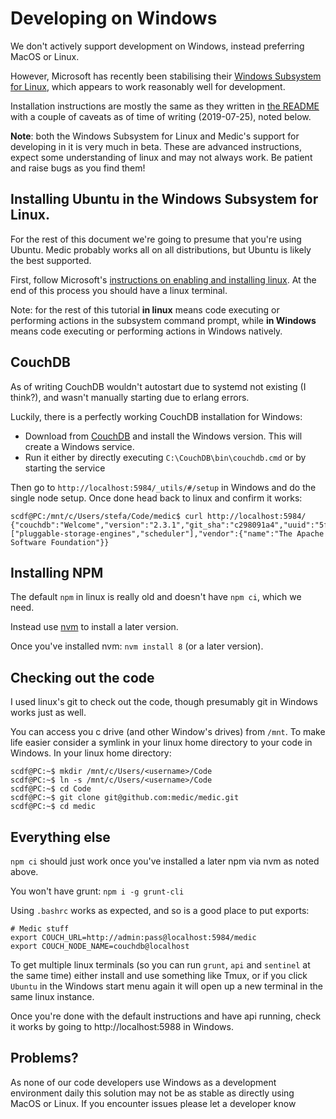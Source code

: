 # Developing on Windows

We don't actively support development on Windows, instead preferring MacOS or Linux.

However, Microsoft has recently been stabilising their [Windows Subsystem for Linux](https://docs.microsoft.com/en-us/windows/wsl/about), which appears to work reasonably well for development.

Installation instructions are mostly the same as they written in [the README](https://github.com/medic/medic/blob/master/README.md) with a couple of caveats as of time of writing (2019-07-25), noted below.

**Note**: both the Windows Subsystem for Linux and Medic's support for developing in it is very much in beta. These are advanced instructions, expect some understanding of linux and may not always work. Be patient and raise bugs as you find them!

## Installing Ubuntu in the Windows Subsystem for Linux.

For the rest of this document we're going to presume that you're using Ubuntu. Medic probably works all on all distributions, but Ubuntu is likely the best supported.

First, follow Microsoft's [instructions on enabling and installing linux](https://docs.microsoft.com/en-us/windows/wsl/install-win10). At the end of this process you should have a linux terminal.

Note: for the rest of this tutorial **in linux** means code executing or performing actions in the subsystem command prompt, while **in Windows** means code executing or performing actions in Windows natively.

## CouchDB

As of writing CouchDB wouldn't autostart due to systemd not existing (I think?), and wasn't manually starting due to erlang errors.

Luckily, there is a perfectly working CouchDB installation for Windows:
 - Download from [CouchDB](https://couchdb.apache.org/#download) and install the Windows version. This will create a Windows service.
 - Run it either by directly executing `C:\CouchDB\bin\couchdb.cmd` or by starting the service

Then go to `http://localhost:5984/_utils/#/setup` in Windows and do the single node setup. Once done head back to linux and confirm it works:

```
scdf@PC:/mnt/c/Users/stefa/Code/medic$ curl http://localhost:5984/
{"couchdb":"Welcome","version":"2.3.1","git_sha":"c298091a4","uuid":"5f60350abaaa11c0131a5630e83ae979","features":["pluggable-storage-engines","scheduler"],"vendor":{"name":"The Apache Software Foundation"}}
```

## Installing NPM

The default `npm` in linux is really old and doesn't have `npm ci`, which we need.

Instead use [nvm](https://github.com/nvm-sh/nvm) to install a later version.

Once you've installed nvm: `nvm install 8` (or a later version).

## Checking out the code

I used linux's git to check out the code, though presumably git in Windows works just as well.

You can access you c drive (and other Window's drives) from `/mnt`. To make life easier consider a symlink in your linux home directory to your code in Windows. In your linux home directory:

```
scdf@PC:~$ mkdir /mnt/c/Users/<username>/Code
scdf@PC:~$ ln -s /mnt/c/Users/<username>/Code
scdf@PC:~$ cd Code
scdf@PC:~$ git clone git@github.com:medic/medic.git
scdf@PC:~$ cd medic
```

## Everything else

`npm ci` should just work once you've installed a later npm via nvm as noted above.

You won't have grunt: `npm i -g grunt-cli`

Using `.bashrc` works as expected, and so is a good place to put exports:

```
# Medic stuff
export COUCH_URL=http://admin:pass@localhost:5984/medic
export COUCH_NODE_NAME=couchdb@localhost
```

To get multiple linux terminals (so you can run `grunt`, `api` and `sentinel` at the same time) either install and use something like Tmux, or if you click `Ubuntu` in the Windows start menu again it will open up a new terminal in the same linux instance.

Once you're done with the default instructions and have api running, check it works by going to http://localhost:5988 in Windows.

## Problems?

As none of our code developers use Windows as a development environment daily this solution may not be as stable as directly using MacOS or Linux. If you encounter issues please let a developer know
